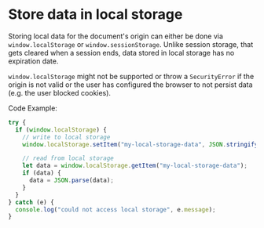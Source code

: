 # Store data in local storage

Storing local data for the document's origin can either be done via `window.localStorage` or `window.sessionStorage`. Unlike session storage, that gets cleared when a session ends, data stored in local storage has no expiration date.

`window.localStorage` might not be supported or throw a `SecurityError` if the origin is not valid or the user has configured the browser to not persist data (e.g. the user blocked cookies).

Code Example:

```js
try {
  if (window.localStorage) {
    // write to local storage
    window.localStorage.setItem("my-local-storage-data", JSON.stringify(data));

    // read from local storage
    let data = window.localStorage.getItem("my-local-storage-data");
    if (data) {
      data = JSON.parse(data);
    }
  }
} catch (e) {
  console.log("could not access local storage", e.message);
}
```
